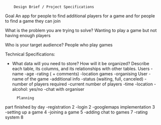         Design Brief / Project Specifications

Goal
    An app for people to find additional players for a game and for people to find a game they can join

What is the problem you are trying to solve?
    Wanting to play a game but not having enough players

Who is your target audience?
    People who play games

Technical Specifications:
- What data will you need to store? How will it be organized? Describe each table, its columns, and its relationships with other tables.
    Users
        -name
        -age
        -rating ( + comments)
        -location
    games
        -organising User
        -name of the game
        -additional info
        -status (waiting, full, canceled)
        -number of players required
        -current number of players
        -time
        -location
        -alcohol: yes/no
        -chat with organiser


        Planning
part                        finished by day
-registration                   2
-login                          2
-googlemaps implementation      3
-setting up a game              4
-joining a game                 5
-adding chat to games           7
-rating system                  8